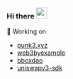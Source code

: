 ### Hi there <img src="https://media.giphy.com/media/hvRJCLFzcasrR4ia7z/giphy.gif" width="25px">

🔭 Working on 
- [punk3.xyz](https://punk3.xyz/)
- [web3byexample](https://www.web3byexample.com/)
- [bboxdao](https://bboxdao.com/)
- [uniswapv3-sdk](https://github.com/daoleno/uniswapv3-sdk)
